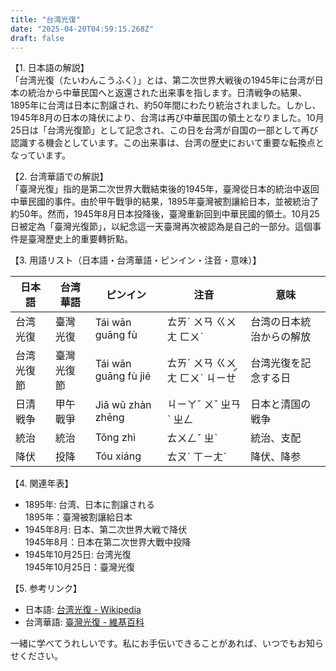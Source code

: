 ```yaml
---
title: "台湾光復"
date: "2025-04-20T04:59:15.268Z"
draft: false
---
```


【1. 日本語の解説】  
「台湾光復（たいわんこうふく）」とは、第二次世界大戦後の1945年に台湾が日本の統治から中華民国へと返還された出来事を指します。日清戦争の結果、1895年に台湾は日本に割譲され、約50年間にわたり統治されました。しかし、1945年8月の日本の降伏により、台湾は再び中華民国の領土となりました。10月25日は「台湾光復節」として記念され、この日を台湾が自国の一部として再び認識する機会としています。この出来事は、台湾の歴史において重要な転換点となっています。

【2. 台湾華語での解説】  
「臺灣光復」指的是第二次世界大戰結束後的1945年，臺灣從日本的統治中返回中華民國的事件。由於甲午戰爭的結果，1895年臺灣被割讓給日本，並被統治了約50年。然而，1945年8月日本投降後，臺灣重新回到中華民國的領土。10月25日被定為「臺灣光復節」，以紀念這一天臺灣再次被認為是自己的一部分。這個事件是臺灣歷史上的重要轉折點。

【3. 用語リスト（日本語・台湾華語・ピンイン・注音・意味）】  

| 日本語     | 台湾華語     | ピンイン        | 注音       | 意味                                    |
|------------|--------------|-----------------|------------|----------------------------------------|
| 台湾光復   | 臺灣光復     | Tái wān guāng fù | ㄊㄞˊ ㄨㄢ ㄍㄨㄤ ㄈㄨˋ | 台湾の日本統治からの解放                |
| 台湾光復節 | 臺灣光復節   | Tái wān guāng fù jié | ㄊㄞˊ ㄨㄢ ㄍㄨㄤ ㄈㄨˋ ㄐㄧㄝ́ | 台湾光復を記念する日                    |
| 日清戦争   | 甲午戰爭     | Jiǎ wǔ zhàn zhēng| ㄐㄧㄚˇ ㄨˇ ㄓㄢˋ ㄓㄥ | 日本と清国の戦争                        |
| 統治       | 統治         | Tǒng zhì         | ㄊㄨㄥˇ ㄓˋ     | 統治、支配                              |
| 降伏       | 投降         | Tóu xiáng        | ㄊㄡˊ ㄒㄧㄤˊ     | 降伏、降参                              |

【4. 関連年表】  

- 1895年: 台湾、日本に割譲される  
  1895年：臺灣被割讓給日本  
- 1945年8月: 日本、第二次世界大戦で降伏  
  1945年8月：日本在第二次世界大戰中投降  
- 1945年10月25日: 台湾光復  
  1945年10月25日：臺灣光復  

【5. 参考リンク】  

- 日本語: [台湾光復 - Wikipedia](https://ja.wikipedia.org/wiki/%E5%8F%B0%E6%B9%BE%E5%85%89%E5%BE%A9)
- 台湾華語: [臺灣光復 - 維基百科](https://zh.wikipedia.org/wiki/%E8%87%BA%E7%81%A3%E5%85%89%E5%BE%A9)

一緒に学べてうれしいです。私にお手伝いできることがあれば、いつでもお知らせください。
